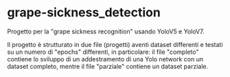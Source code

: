 # grape-sickness_detection

Progetto per la "grape sickness recognition" usando YoloV5 e YoloV7.

Il progetto è strutturato in due file (progetti) aventi dataset differenti e testati su un numero di "epochs" differenti, in particolare:
il file "completo" contiene lo sviluppo di un addestramento di una Yolo network con un dataset completo, mentre il file "parziale" contiene un dataset parziale.
